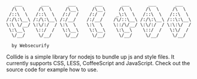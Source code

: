 	
	   ___       ___       ___       ___       ___       ___       ___   
	  /\  \     /\  \     /\__\     /\__\     /\  \     /\  \     /\  \  
	 /::\  \   /::\  \   /:/  /    /:/  /    _\:\  \   /::\  \   /::\  \ 
	/:/\:\__\ /:/\:\__\ /:/__/    /:/__/    /\/::\__\ /:/\:\__\ /::\:\__\
	\:\ \/__/ \:\/:/  / \:\  \    \:\  \    \::/\/__/ \:\/:/  / \:\:\/  /
	 \:\__\    \::/  /   \:\__\    \:\__\    \:\__\    \::/  /   \:\/  / 
	  \/__/     \/__/     \/__/     \/__/     \/__/     \/__/     \/__/  
	  
	  by Websecurify
	  

Collide is a simple library for nodejs to bundle up js and style files. It currently supports CSS, LESS, CoffeeScript and JavaScript. Check out the source code for example how to use.

